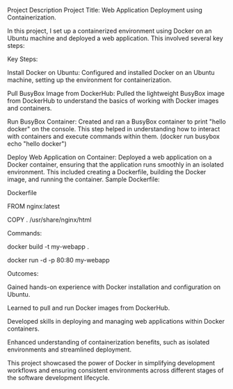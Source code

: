 Project Description Project Title: Web Application Deployment using Containerization.

In this project, I set up a containerized environment using Docker on an Ubuntu machine and deployed a web application. This involved several key steps:

Key Steps:

Install Docker on Ubuntu: Configured and installed Docker on an Ubuntu machine, setting up the environment for containerization.

Pull BusyBox Image from DockerHub: Pulled the lightweight BusyBox image from DockerHub to understand the basics of working with Docker images and containers.

Run BusyBox Container: Created and ran a BusyBox container to print "hello docker" on the console. This step helped in understanding how to interact with containers and execute commands within them. (docker run busybox echo "hello docker")

Deploy Web Application on Container: Deployed a web application on a Docker container, ensuring that the application runs smoothly in an isolated environment. This included creating a Dockerfile, building the Docker image, and running the container. Sample Dockerfile:

Dockerfile

FROM nginx:latest

COPY . /usr/share/nginx/html

Commands:

docker build -t my-webapp .

docker run -d -p 80:80 my-webapp

Outcomes:

Gained hands-on experience with Docker installation and configuration on Ubuntu.

Learned to pull and run Docker images from DockerHub.

Developed skills in deploying and managing web applications within Docker containers.

Enhanced understanding of containerization benefits, such as isolated environments and streamlined deployment.

This project showcased the power of Docker in simplifying development workflows and ensuring consistent environments across different stages of the software development lifecycle.

